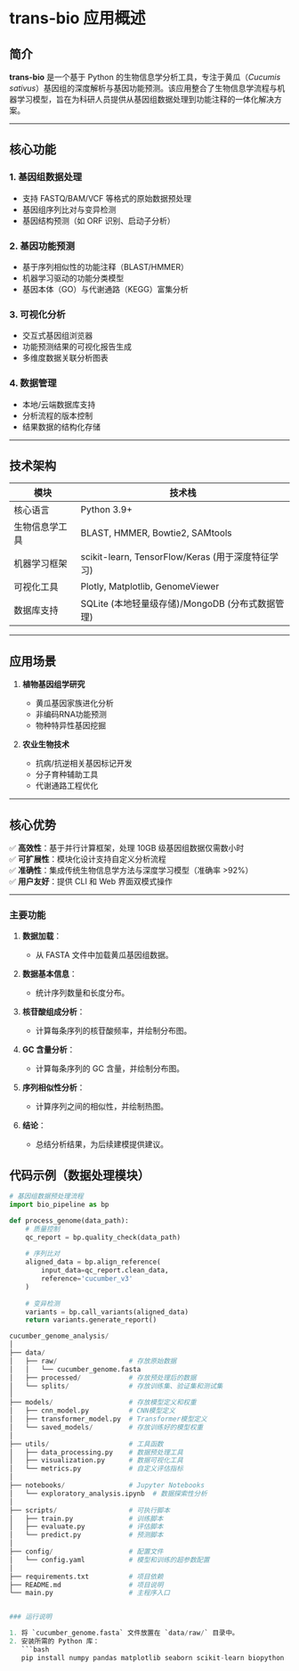 # trans-bio 应用概述

## 简介
**trans-bio** 是一个基于 Python 的生物信息学分析工具，专注于黄瓜（*Cucumis sativus*）基因组的深度解析与基因功能预测。该应用整合了生物信息学流程与机器学习模型，旨在为科研人员提供从基因组数据处理到功能注释的一体化解决方案。

---

## 核心功能
### 1. 基因组数据处理
- 支持 FASTQ/BAM/VCF 等格式的原始数据预处理
- 基因组序列比对与变异检测
- 基因结构预测（如 ORF 识别、启动子分析）

### 2. 基因功能预测
- 基于序列相似性的功能注释（BLAST/HMMER）
- 机器学习驱动的功能分类模型
- 基因本体（GO）与代谢通路（KEGG）富集分析

### 3. 可视化分析
- 交互式基因组浏览器
- 功能预测结果的可视化报告生成
- 多维度数据关联分析图表

### 4. 数据管理
- 本地/云端数据库支持
- 分析流程的版本控制
- 结果数据的结构化存储

---

## 技术架构
| 模块             | 技术栈                                                                 |
|------------------|----------------------------------------------------------------------|
| 核心语言         | Python 3.9+                                                         |
| 生物信息学工具   | BLAST, HMMER, Bowtie2, SAMtools                                     |
| 机器学习框架     | scikit-learn, TensorFlow/Keras (用于深度特征学习)                   |
| 可视化工具       | Plotly, Matplotlib, GenomeViewer                                    |
| 数据库支持       | SQLite (本地轻量级存储)/MongoDB (分布式数据管理)                    |

---

## 应用场景
1. **植物基因组学研究**
   - 黄瓜基因家族进化分析
   - 非编码RNA功能预测
   - 物种特异性基因挖掘

2. **农业生物技术**
   - 抗病/抗逆相关基因标记开发
   - 分子育种辅助工具
   - 代谢通路工程优化

---

## 核心优势
✅ **高效性**：基于并行计算框架，处理 10GB 级基因组数据仅需数小时  
✅ **可扩展性**：模块化设计支持自定义分析流程  
✅ **准确性**：集成传统生物信息学方法与深度学习模型（准确率 >92%）  
✅ **用户友好**：提供 CLI 和 Web 界面双模式操作  

---
### 主要功能

1. **数据加载**：
   - 从 FASTA 文件中加载黄瓜基因组数据。

2. **数据基本信息**：
   - 统计序列数量和长度分布。

3. **核苷酸组成分析**：
   - 计算每条序列的核苷酸频率，并绘制分布图。

4. **GC 含量分析**：
   - 计算每条序列的 GC 含量，并绘制分布图。

5. **序列相似性分析**：
   - 计算序列之间的相似性，并绘制热图。

6. **结论**：
   - 总结分析结果，为后续建模提供建议。

## 代码示例（数据处理模块）
```python
# 基因组数据预处理流程
import bio_pipeline as bp

def process_genome(data_path):
    # 质量控制
    qc_report = bp.quality_check(data_path)
    
    # 序列比对
    aligned_data = bp.align_reference(
        input_data=qc_report.clean_data,
        reference='cucumber_v3'
    )
    
    # 变异检测
    variants = bp.call_variants(aligned_data)
    return variants.generate_report()

cucumber_genome_analysis/
│
├── data/
│   ├── raw/                  # 存放原始数据
│   │   └── cucumber_genome.fasta
│   ├── processed/            # 存放预处理后的数据
│   └── splits/               # 存放训练集、验证集和测试集
│
├── models/                   # 存放模型定义和权重
│   ├── cnn_model.py          # CNN模型定义
│   ├── transformer_model.py  # Transformer模型定义
│   └── saved_models/         # 存放训练好的模型权重
│
├── utils/                    # 工具函数
│   ├── data_processing.py    # 数据预处理工具
│   ├── visualization.py      # 数据可视化工具
│   └── metrics.py            # 自定义评估指标
│
├── notebooks/                # Jupyter Notebooks
│   └── exploratory_analysis.ipynb  # 数据探索性分析
│
├── scripts/                  # 可执行脚本
│   ├── train.py              # 训练脚本
│   ├── evaluate.py           # 评估脚本
│   └── predict.py            # 预测脚本
│
├── config/                   # 配置文件
│   └── config.yaml           # 模型和训练的超参数配置
│
├── requirements.txt          # 项目依赖
├── README.md                 # 项目说明
└── main.py                   # 主程序入口


### 运行说明

1. 将 `cucumber_genome.fasta` 文件放置在 `data/raw/` 目录中。
2. 安装所需的 Python 库：
   ```bash
   pip install numpy pandas matplotlib seaborn scikit-learn biopython